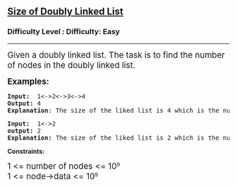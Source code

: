 <h2><a href="https://www.geeksforgeeks.org/problems/size-of-doubly-linked-list--114556/1?page=3&difficulty=Basic,Easy&status=unsolved,attempted&sortBy=accuracy">Size of Doubly Linked List</a></h2><h3>Difficulty Level : Difficulty: Easy</h3><hr><div class="problems_problem_content__Xm_eO"><p><span style="font-size: 14pt;">Given a doubly linked list. The task is to find the number of nodes in the doubly linked list.</span></p>
<p><strong><span style="font-size: 14pt;">Examples:</span></strong></p>
<pre><strong>Input:&nbsp; </strong>1&lt;-&gt;2&lt;-&gt;3&lt;-&gt;4<strong><br></strong><strong>Output: </strong>4<br><strong>Explanation</strong>: The size of the liked list is 4 which is the number of nodes in it</pre>
<pre><strong>Input:&nbsp; </strong>1&lt;-&gt;2<br><strong>output: </strong>2<br><strong>Explanation: </strong>The size of the liked list is 2 which is the number of nodes in it. </pre>
<p><strong>Constraints:</strong></p>
<p><span style="font-size: 18.6667px;">1 &lt;= number of nodes &lt;= 10</span><sup>9</sup><br style="font-size: 18.6667px;"><span style="font-size: 18.6667px;">1 &lt;= node-&gt;data &lt;= 10</span><sup>9</sup></p></div>